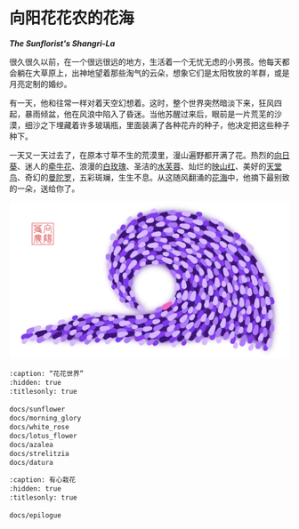 <!-- Created by 向阳花花农 (The Sunflorist) on 2024-11-22. -->
<!-- The Sunflorist's Shangri-La © 2024 by The Sunflorist is licensed under CC BY-NC-SA 4.0, all rights reserved. -->

# 向阳花花农的花海

***The Sunflorist's Shangri-La***

很久很久以前，在一个很远很远的地方，生活着一个无忧无虑的小男孩。他每天都会躺在大草原上，出神地望着那些淘气的云朵，想象它们是太阳牧放的羊群，或是月亮定制的婚纱。

有一天，他和往常一样对着天空幻想着。这时，整个世界突然暗淡下来，狂风四起，暴雨倾盆，他在风浪中陷入了昏迷。当他苏醒过来后，眼前是一片荒芜的沙漠，细沙之下埋藏着许多玻璃瓶，里面装满了各种花卉的种子，他决定把这些种子种下。

一天又一天过去了，在原本寸草不生的荒漠里，漫山遍野都开满了花。热烈的[向日葵](./docs/sunflower)、迷人的[牵牛花](./docs/morning_glory)、浪漫的[白玫瑰](./docs/white_rose)、圣洁的[水芙蓉](./docs/lotus_flower)、灿烂的[映山红](./docs/azalea)、美好的[天堂鸟](./docs/strelitzia)、奇幻的[曼陀罗](./docs/datura)，五彩斑斓，生生不息。从这随风翻涌的[花海](https://t1.kugou.com/song.html?id=68tTJ5aCTV2)中，他摘下最别致的一朵，送给你了。

![Wave](/_images/wave.png)

```{toctree}
:caption: “花花世界”
:hidden: true
:titlesonly: true

docs/sunflower
docs/morning_glory
docs/white_rose
docs/lotus_flower
docs/azalea
docs/strelitzia
docs/datura
```

```{toctree}
:caption: 有心栽花
:hidden: true
:titlesonly: true

docs/epilogue
```
